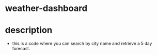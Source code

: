 # weather-dashboard

# description

- this is a code where you can search by city name and retrieve a 5 day forecast.
